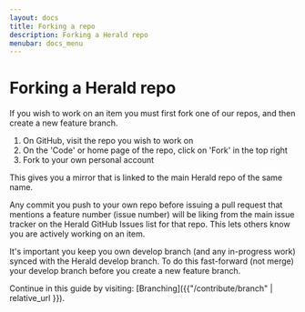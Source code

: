 ```yaml
---
layout: docs
title: Forking a repo
description: Forking a Herald repo
menubar: docs_menu
---
```


# Forking a Herald repo

If you wish to work on an item you must first fork one of our repos, and then
create a new feature branch.

1. On GitHub, visit the repo you wish to work on
1. On the 'Code' or home page of the repo, click on 'Fork' in the top right
1. Fork to your own personal account

This gives you a mirror that is linked to the main Herald repo of the same name.

Any commit you push to your own repo before issuing a pull request that mentions
a feature number (issue number) will be liking from the main issue tracker
on the Herald GitHub Issues list for that repo. This lets others know you are
actively working on an item.

It's important you keep you own develop branch (and any in-progress work) synced
with the Herald develop branch. To do this fast-forward (not merge) your 
develop branch before you create a new feature branch.

Continue in this guide by visiting: [Branching]({{"/contribute/branch" | relative_url }}).